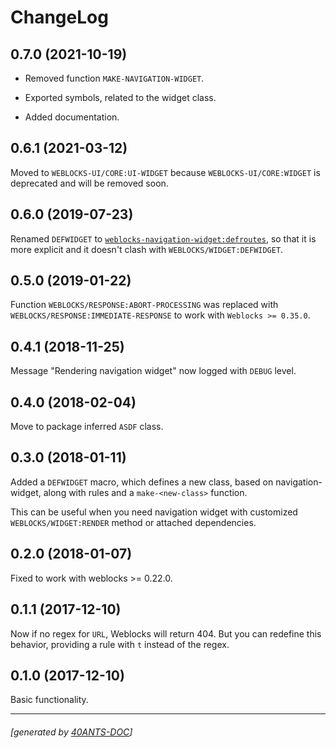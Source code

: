 <a id="x-28WEBLOCKS-NAVIGATION-WIDGET-2FCHANGELOG-3A-40CHANGELOG-2040ANTS-DOC-2FLOCATIVES-3ASECTION-29"></a>

# ChangeLog

<a id="x-28WEBLOCKS-NAVIGATION-WIDGET-2FCHANGELOG-3A-3A-7C0-2E7-2E0-7C-2040ANTS-DOC-2FLOCATIVES-3ASECTION-29"></a>

## 0.7.0 (2021-10-19)

* Removed function `MAKE-NAVIGATION-WIDGET`.

* Exported symbols, related to the widget class.

* Added documentation.

<a id="x-28WEBLOCKS-NAVIGATION-WIDGET-2FCHANGELOG-3A-3A-7C0-2E6-2E1-7C-2040ANTS-DOC-2FLOCATIVES-3ASECTION-29"></a>

## 0.6.1 (2021-03-12)

Moved to `WEBLOCKS-UI/CORE:UI-WIDGET` because `WEBLOCKS-UI/CORE:WIDGET`
is deprecated and will be removed soon.

<a id="x-28WEBLOCKS-NAVIGATION-WIDGET-2FCHANGELOG-3A-3A-7C0-2E6-2E0-7C-2040ANTS-DOC-2FLOCATIVES-3ASECTION-29"></a>

## 0.6.0 (2019-07-23)

Renamed `DEFWIDGET` to [`weblocks-navigation-widget:defroutes`][212c], so that it is more explicit
and it doesn't clash with `WEBLOCKS/WIDGET:DEFWIDGET`.

<a id="x-28WEBLOCKS-NAVIGATION-WIDGET-2FCHANGELOG-3A-3A-7C0-2E5-2E0-7C-2040ANTS-DOC-2FLOCATIVES-3ASECTION-29"></a>

## 0.5.0 (2019-01-22)

Function `WEBLOCKS/RESPONSE:ABORT-PROCESSING` was replaced with
`WEBLOCKS/RESPONSE:IMMEDIATE-RESPONSE` to work with `Weblocks >= 0.35.0`.

<a id="x-28WEBLOCKS-NAVIGATION-WIDGET-2FCHANGELOG-3A-3A-7C0-2E4-2E1-7C-2040ANTS-DOC-2FLOCATIVES-3ASECTION-29"></a>

## 0.4.1 (2018-11-25)

Message "Rendering navigation widget" now logged with `DEBUG` level.

<a id="x-28WEBLOCKS-NAVIGATION-WIDGET-2FCHANGELOG-3A-3A-7C0-2E4-2E0-7C-2040ANTS-DOC-2FLOCATIVES-3ASECTION-29"></a>

## 0.4.0 (2018-02-04)

Move to package inferred `ASDF` class.

<a id="x-28WEBLOCKS-NAVIGATION-WIDGET-2FCHANGELOG-3A-3A-7C0-2E3-2E0-7C-2040ANTS-DOC-2FLOCATIVES-3ASECTION-29"></a>

## 0.3.0 (2018-01-11)

Added a `DEFWIDGET` macro, which defines a new class,
based on navigation-widget, along with rules and a
`make-<new-class>` function.

This can be useful when you need navigation widget with
customized `WEBLOCKS/WIDGET:RENDER` method or attached dependencies.

<a id="x-28WEBLOCKS-NAVIGATION-WIDGET-2FCHANGELOG-3A-3A-7C0-2E2-2E0-7C-2040ANTS-DOC-2FLOCATIVES-3ASECTION-29"></a>

## 0.2.0 (2018-01-07)

Fixed to work with weblocks >= 0.22.0.

<a id="x-28WEBLOCKS-NAVIGATION-WIDGET-2FCHANGELOG-3A-3A-7C0-2E1-2E1-7C-2040ANTS-DOC-2FLOCATIVES-3ASECTION-29"></a>

## 0.1.1 (2017-12-10)

Now if no regex for `URL`, Weblocks will return 404.
But you can redefine this behavior, providing a rule with `t`
instead of the regex.

<a id="x-28WEBLOCKS-NAVIGATION-WIDGET-2FCHANGELOG-3A-3A-7C0-2E1-2E0-7C-2040ANTS-DOC-2FLOCATIVES-3ASECTION-29"></a>

## 0.1.0 (2017-12-10)

Basic functionality.


[212c]: https://40ants.com/weblocks-navigation-widget/#x-28WEBLOCKS-NAVIGATION-WIDGET-3ADEFROUTES-20-2840ANTS-DOC-2FLOCATIVES-3AMACRO-29-29

* * *
###### [generated by [40ANTS-DOC](https://40ants.com/doc/)]
